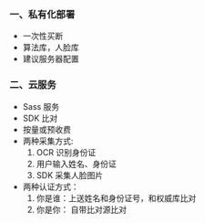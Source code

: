 ### 一、私有化部署
* 一次性买断
* 算法库，人脸库
* 建议服务器配置
### 二、云服务
* Sass 服务
* SDK 比对
* 按量或预收费
* 两种采集方式:
  1. OCR 识别身份证
  2. 用户输入姓名、身份证
  3. SDK 采集人脸图片
* 两种认证方式：
  1. 你是谁：上送姓名和身份证号，和权威库比对
  2. 你是你： 自带比对源比对